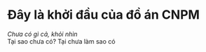 # Đây là khởi đầu của đồ án CNPM
_Chưa có gì cả, khỏi nhìn_ </br>
Tại sao chưa có? Tại chưa làm sao có
